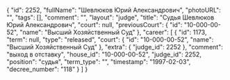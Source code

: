 {
    "id": 2252,
    "fullName": "Шевлюков Юрий Александрович",
    "photoURL": "",
    "tags": [],
    "comment": "",
    "layout": "judge",
    "title": "Судья Шевлюков Юрий Александрович",
    "court": null,
    "previousCourt": {
        "id": "10-000-00-52",
        "name": "Высший Хозяйственный Суд"
    },
    "career": [
        {
            "id": 1173,
            "term": null,
            "type": "released",
            "court": {
                "id": "10-000-00-52",
                "name": "Высший Хозяйственный Суд"
            },
            "extra": {
                "judge_id": 2252
            },
            "comment": "выход в отставку",
            "house_id": "10-000-00-52",
            "judge_id": 2252,
            "position": "судья",
            "term_type": "",
            "timestamp": "1997-02-03",
            "decree_number": "118"
        }
    ]
}